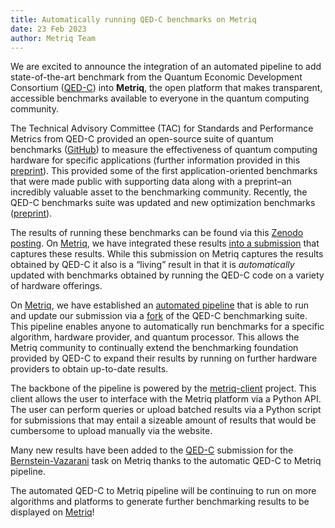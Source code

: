 ```yaml
---
title: Automatically running QED-C benchmarks on Metriq
date: 23 Feb 2023
author: Metriq Team
---
```


We are excited to announce the integration of an automated pipeline to add
state-of-the-art benchmark from the Quantum Economic Development Consortium
([QED-C](https://quantumconsortium.org/)) into **Metriq**, the open platform that
makes transparent, accessible benchmarks available to everyone in the quantum
computing community.

The Technical Advisory Committee (TAC) for Standards and Performance Metrics
from QED-C provided an open-source suite of quantum benchmarks
([GitHub](https://github.com/SRI-International/QC-App-Oriented-Benchmarks)) to
measure the effectiveness of quantum computing hardware for specific
applications (further information provided in this
[preprint](https://arxiv.org/abs/2110.03137)). This provided some of the first
application-oriented benchmarks that were made public with supporting data along
with a preprint–an incredibly valuable asset to the benchmarking community.
Recently, the QED-C benchmarks suite was updated and new optimization
benchmarks ([preprint](https://arxiv.org/abs/2302.02278)).

The results of running these benchmarks can be found via this [Zenodo
posting](https://zenodo.org/record/6972744#.Y9v-oBzMJkg).  On
[Metriq](https://metriq.info/), we have integrated these results [into a
submission](https://metriq.info/Submission/14) that captures these results.
While this submission on Metriq captures the results obtained by QED-C it also
is a “living” result in that it is *automatically* updated with benchmarks
obtained by running the QED-C code on a variety of hardware offerings. 

On [Metriq](https://metriq.info/), we have established an [automated
pipeline](https://github.com/unitaryfund/metriq-api/tree/main/benchmark) that
is able to run and update our submission via a
[fork](https://github.com/unitaryfund/QC-App-Oriented-Benchmarks) of the QED-C
benchmarking suite. This pipeline enables anyone to automatically run
benchmarks for a specific algorithm, hardware provider, and quantum processor.
This allows the Metriq community to continually extend the benchmarking
foundation provided by QED-C to expand their results by running on further
hardware providers to obtain up-to-date results.

The backbone of the pipeline is powered by the
[metriq-client](https://github.com/unitaryfund/metriq-client) project. This
client allows the user to interface with the Metriq platform via a Python API.
The user can perform queries or upload batched results via a Python script for
submissions that may entail a sizeable amount of results that would be
cumbersome to upload manually via the website.

Many new results have been added to the
[QED-C](https://metriq.info/Submission/14) submission for the
[Bernstein-Vazarani](https://metriq.info/Task/150) task on Metriq thanks to the
automatic QED-C to Metriq pipeline. 

The automated QED-C to Metriq pipeline will be continuing to run on more
algorithms and platforms to generate further benchmarking results to be
displayed on [Metriq](https://metriq.info/)!

